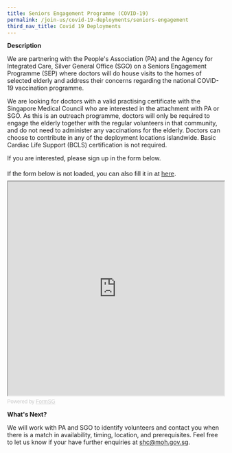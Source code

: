 ```yaml
---
title: Seniors Engagement Programme (COVID-19)
permalink: /join-us/covid-19-deployments/seniors-engagement
third_nav_title: Covid 19 Deployments
---
```

**Description**

We are partnering with the People's Association (PA) and the Agency for Integrated Care, Silver General Office (SGO) on a Seniors Engagement Programme (SEP) where doctors will do house visits to the homes of selected elderly and address their concerns regarding the national COVID-19 vaccination programme.

We are looking for doctors with a valid practising certificate with the Singapore Medical Council who are interested in the attachment with PA or SGO. As this is an outreach programme, doctors will only be required to engage the elderly together with the regular volunteers in that community, and do not need to administer any vaccinations for the elderly. Doctors can choose to contribute in any of the deployment locations islandwide. Basic Cardiac Life Support (BCLS) certification is not required.

If you are interested, please sign up in the form below.
<div style="font-family:Sans-Serif;font-size:15px;color:#000;opacity:0.9;padding-top:5px;padding-bottom:8px">If the form below is not loaded, you can also fill it in at <a href="https://form.gov.sg/610ca03a41dbd2001274913a">here</a>.</div>

<!-- Change the width and height values to suit you best -->
<iframe id="iframe" src="https://form.gov.sg/610ca03a41dbd2001274913a" style="width:100%;height:500px"></iframe>

<div style="font-family:Sans-Serif;font-size:12px;color:#999;opacity:0.5;padding-top:5px">Powered by <a href="https://form.gov.sg" style="color: #999">FormSG</a></div>

**What's Next?**

We will work with PA and SGO to identify volunteers and contact you when there is a match in availability, timing, location, and prerequisites. Feel free to let us know if your have further enquiries at <a href = "mailto: shc@moh.gov.sg">shc@moh.gov.sg</a>.